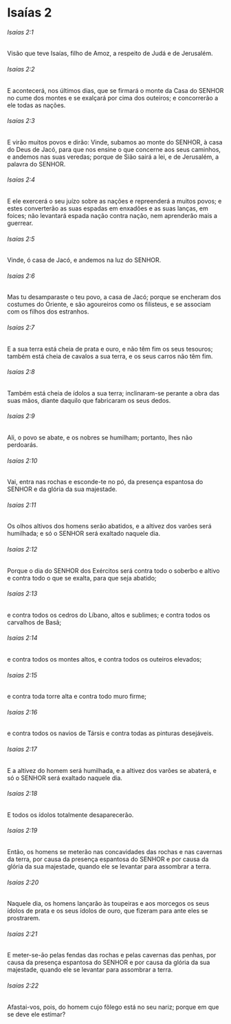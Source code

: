 # Isaías 2

###### Isaías 2:1

Visão que teve Isaías, filho de Amoz, a respeito de Judá e de Jerusalém.

###### Isaías 2:2

E acontecerá, nos últimos dias, que se firmará o monte da Casa do SENHOR no cume dos montes e se exalçará por cima dos outeiros; e concorrerão a ele todas as nações.

###### Isaías 2:3

E virão muitos povos e dirão: Vinde, subamos ao monte do SENHOR, à casa do Deus de Jacó, para que nos ensine o que concerne aos seus caminhos, e andemos nas suas veredas; porque de Sião sairá a lei, e de Jerusalém, a palavra do SENHOR.

###### Isaías 2:4

E ele exercerá o seu juízo sobre as nações e repreenderá a muitos povos; e estes converterão as suas espadas em enxadões e as suas lanças, em foices; não levantará espada nação contra nação, nem aprenderão mais a guerrear.

###### Isaías 2:5

Vinde, ó casa de Jacó, e andemos na luz do SENHOR.

###### Isaías 2:6

Mas tu desamparaste o teu povo, a casa de Jacó; porque se encheram dos costumes do Oriente, e são agoureiros como os filisteus, e se associam com os filhos dos estranhos.

###### Isaías 2:7

E a sua terra está cheia de prata e ouro, e não têm fim os seus tesouros; também está cheia de cavalos a sua terra, e os seus carros não têm fim.

###### Isaías 2:8

Também está cheia de ídolos a sua terra; inclinaram-se perante a obra das suas mãos, diante daquilo que fabricaram os seus dedos.

###### Isaías 2:9

Ali, o povo se abate, e os nobres se humilham; portanto, lhes não perdoarás.

###### Isaías 2:10

Vai, entra nas rochas e esconde-te no pó, da presença espantosa do SENHOR e da glória da sua majestade.

###### Isaías 2:11

Os olhos altivos dos homens serão abatidos, e a altivez dos varões será humilhada; e só o SENHOR será exaltado naquele dia.

###### Isaías 2:12

Porque o dia do SENHOR dos Exércitos será contra todo o soberbo e altivo e contra todo o que se exalta, para que seja abatido;

###### Isaías 2:13

e contra todos os cedros do Líbano, altos e sublimes; e contra todos os carvalhos de Basã;

###### Isaías 2:14

e contra todos os montes altos, e contra todos os outeiros elevados;

###### Isaías 2:15

e contra toda torre alta e contra todo muro firme;

###### Isaías 2:16

e contra todos os navios de Társis e contra todas as pinturas desejáveis.

###### Isaías 2:17

E a altivez do homem será humilhada, e a altivez dos varões se abaterá, e só o SENHOR será exaltado naquele dia.

###### Isaías 2:18

E todos os ídolos totalmente desaparecerão.

###### Isaías 2:19

Então, os homens se meterão nas concavidades das rochas e nas cavernas da terra, por causa da presença espantosa do SENHOR e por causa da glória da sua majestade, quando ele se levantar para assombrar a terra.

###### Isaías 2:20

Naquele dia, os homens lançarão às toupeiras e aos morcegos os seus ídolos de prata e os seus ídolos de ouro, que fizeram para ante eles se prostrarem.

###### Isaías 2:21

E meter-se-ão pelas fendas das rochas e pelas cavernas das penhas, por causa da presença espantosa do SENHOR e por causa da glória da sua majestade, quando ele se levantar para assombrar a terra.

###### Isaías 2:22

Afastai-vos, pois, do homem cujo fôlego está no seu nariz; porque em que se deve ele estimar?

